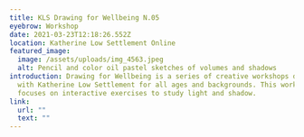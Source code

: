 ```yaml
---
title: KLS Drawing for Wellbeing N.05
eyebrow: Workshop
date: 2021-03-23T12:18:26.552Z
location: Katherine Low Settlement Online
featured_image:
  image: /assets/uploads/img_4563.jpeg
  alt: Pencil and color oil pastel sketches of volumes and shadows
introduction: Drawing for Wellbeing is a series of creative workshops developed
  with Katherine Low Settlement for all ages and backgrounds. This workshop
  focuses on interactive exercises to study light and shadow.
link:
  url: ""
  text: ""
---
```

